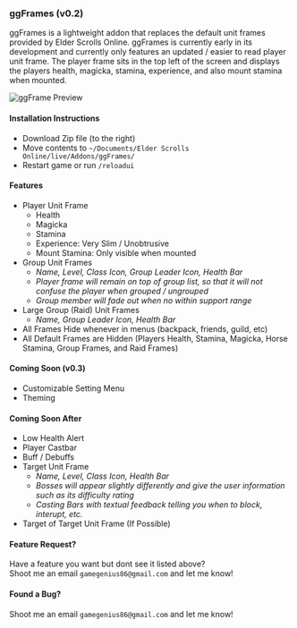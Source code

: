 ### ggFrames (v0.2)

ggFrames is a lightweight addon that replaces the default unit frames provided by Elder Scrolls Online.  ggFrames is currently early in its development and currently only features an updated / easier to read player unit frame.  The player frame sits in the top left of the screen and displays the players health, magicka, stamina, experience, and also mount stamina when mounted.

![ggFrame Preview](https://dl.dropboxusercontent.com/u/37456777/ggFrame.jpg "ggFrame Preview")

#### Installation Instructions

- Download Zip file (to the right)
- Move contents to `~/Documents/Elder Scrolls Online/live/Addons/ggFrames/`
- Restart game or run `/reloadui`

#### Features

- Player Unit Frame
  - Health
  - Magicka
  - Stamina
  - Experience: Very Slim / Unobtrusive
  - Mount Stamina: Only visible when mounted
- Group Unit Frames
  - *Name, Level, Class Icon, Group Leader Icon, Health Bar*
  - *Player frame will remain on top of group list, so that it will not confuse the player when grouped / ungrouped*
  - *Group member will fade out when no within support range*
- Large Group (Raid) Unit Frames
  - *Name, Group Leader Icon, Health Bar*
- All Frames Hide whenever in menus (backpack, friends, guild, etc)
- All Default Frames are Hidden (Players Health, Stamina, Magicka, Horse Stamina, Group Frames, and Raid Frames)

#### Coming Soon (v0.3)

- Customizable Setting Menu
- Theming

#### Coming Soon After

- Low Health Alert
- Player Castbar
- Buff / Debuffs
- Target Unit Frame
  - *Name, Level, Class Icon, Health Bar*
  - *Bosses will appear slightly differently and give the user information such as its difficulty rating*
  - *Casting Bars with textual feedback telling you when to block, interupt, etc.*
- Target of Target Unit Frame (If Possible)

#### Feature Request?

Have a feature you want but dont see it listed above?  
Shoot me an email `gamegenius86@gmail.com` and let me know!

#### Found a Bug?

Shoot me an email `gamegenius86@gmail.com` and let me know!